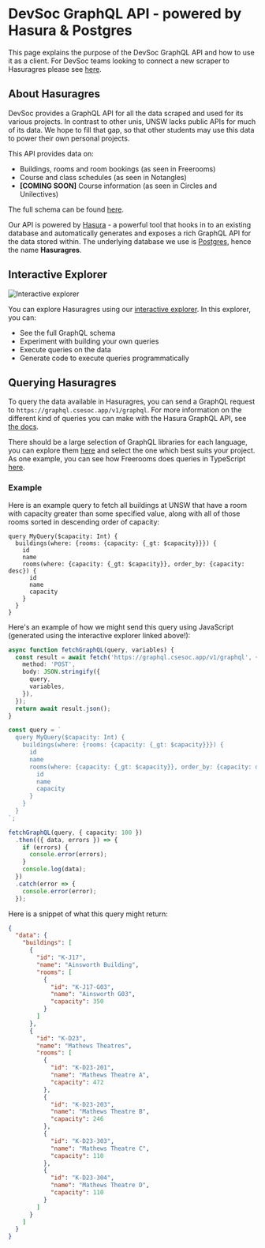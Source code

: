 # DevSoc GraphQL API - powered by Hasura & Postgres

This page explains the purpose of the DevSoc GraphQL API and how to use it as a client. For DevSoc teams looking to connect a new scraper to Hasuragres please see [here](scrapers.md).

## About Hasuragres

DevSoc provides a GraphQL API for all the data scraped and used for its various projects. In contrast to other unis, UNSW lacks public APIs for much of its data. We hope to fill that gap, so that other students may use this data to power their own personal projects.

This API provides data on:
- Buildings, rooms and room bookings (as seen in Freerooms)
- Course and class schedules (as seen in Notangles)
- **[COMING SOON]** Course information (as seen in Circles and Unilectives)

The full schema can be found [here](https://devsoc.atlassian.net/wiki/spaces/GA/pages/184352772/Schema).

Our API is powered by [Hasura](https://hasura.io/) - a powerful tool that hooks in to an existing database and automatically generates and exposes a rich GraphQL API for the data stored within. The underlying database we use is [Postgres](https://www.postgresql.org/), hence the name **Hasuragres**.

## Interactive Explorer
![Interactive explorer](docs/explorer.png)

You can explore Hasuragres using our [interactive explorer](https://cloud.hasura.io/public/graphiql?endpoint=https%3A%2F%2Fgraphql.csesoc.app%2Fv1%2Fgraphql). In this explorer, you can:
- See the full GraphQL schema
- Experiment with building your own queries
- Execute queries on the data
- Generate code to execute queries programmatically

## Querying Hasuragres

To query the data available in Hasuragres, you can send a GraphQL request to `https://graphql.csesoc.app/v1/graphql`. For more information on the different kind of queries you can make with the Hasura GraphQL API, see [the docs](https://hasura.io/docs/latest/queries/postgres/index/#exploring-queries).

There should be a large selection of GraphQL libraries for each language, you can explore them [here](https://graphql.org/code) and select the one which best suits your project. As one example, you can see how Freerooms does queries in TypeScript [here](https://github.com/devsoc-unsw/freerooms/blob/dev/backend/src/dbInterface.ts).

### Example

Here is an example query to fetch all buildings at UNSW that have a room with capacity greater than some specified value, along with all of those rooms sorted in descending order of capacity:
```gql
query MyQuery($capacity: Int) {
  buildings(where: {rooms: {capacity: {_gt: $capacity}}}) {
    id
    name
    rooms(where: {capacity: {_gt: $capacity}}, order_by: {capacity: desc}) {
      id
      name
      capacity
    }
  }
}
```

Here's an example of how we might send this query using JavaScript (generated using the interactive explorer linked above!):
```ts
async function fetchGraphQL(query, variables) {
  const result = await fetch('https://graphql.csesoc.app/v1/graphql', {
    method: 'POST',
    body: JSON.stringify({
      query,
      variables,
    }),
  });
  return await result.json();
}

const query = `
  query MyQuery($capacity: Int) {
    buildings(where: {rooms: {capacity: {_gt: $capacity}}}) {
      id
      name
      rooms(where: {capacity: {_gt: $capacity}}, order_by: {capacity: desc}) {
        id
        name
        capacity
      }
    }
  }
`;

fetchGraphQL(query, { capacity: 100 })
  .then(({ data, errors }) => {
    if (errors) {
      console.error(errors);
    }
    console.log(data);
  })
  .catch(error => {
    console.error(error);
  });
```

Here is a snippet of what this query might return:
```json
{
  "data": {
    "buildings": [
      {
        "id": "K-J17",
        "name": "Ainsworth Building",
        "rooms": [
          {
            "id": "K-J17-G03",
            "name": "Ainsworth G03",
            "capacity": 350
          }
        ]
      },
      {
        "id": "K-D23",
        "name": "Mathews Theatres",
        "rooms": [
          {
            "id": "K-D23-201",
            "name": "Mathews Theatre A",
            "capacity": 472
          },
          {
            "id": "K-D23-203",
            "name": "Mathews Theatre B",
            "capacity": 246
          },
          {
            "id": "K-D23-303",
            "name": "Mathews Theatre C",
            "capacity": 110
          },
          {
            "id": "K-D23-304",
            "name": "Mathews Theatre D",
            "capacity": 110
          }
        ]
      }
    ]
  }
}
```

